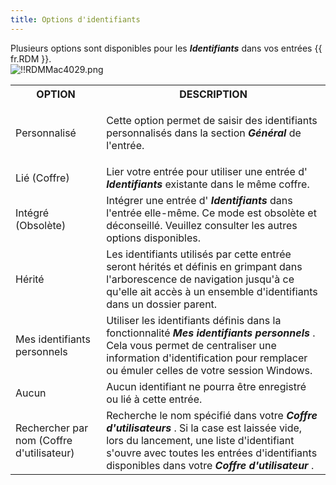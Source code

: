 ```yaml
---
title: Options d'identifiants
---
```

Plusieurs options sont disponibles pour les ***Identifiants*** dans vos entrées {{ fr.RDM }}.  
![!!RDMMac4029.png](https://webdevolutions.azureedge.net/docs/fr/rdm/mac/RdmMac4029.png) 

<table>
	<tr>
		<th>
OPTION 
		</th>
		<th>
DESCRIPTION 
		</th>
	</tr>
	<tr>
		<td>
Personnalisé 
		</td>
		<td>
		
Cette option permet de saisir des identifiants personnalisés dans la section ***Général*** de l'entrée. 
		</td>
	</tr>
	<tr>
		<td>
Lié (Coffre) 
		</td>
		<td>
Lier votre entrée pour utiliser une entrée d' ***Identifiants*** existante dans le même coffre. 
		</td>
	</tr>
	<tr>
		<td>
Intégré (Obsolète) 
		</td>
		<td>
Intégrer une entrée d' ***Identifiants*** dans l'entrée elle-même. Ce mode est obsolète et déconseillé. Veuillez consulter les autres options disponibles. 
		</td>
	</tr>
	<tr>
		<td>
Hérité 
		</td>
		<td>
Les identifiants utilisés par cette entrée seront hérités et définis en grimpant dans l'arborescence de navigation jusqu'à ce qu'elle ait accès à un ensemble d'identifiants dans un dossier parent. 
		</td>
	</tr>
	<tr>
		<td>
Mes identifiants personnels 
		</td>
		<td>
Utiliser les identifiants définis dans la fonctionnalité ***Mes identifiants personnels*** . Cela vous permet de centraliser une information d'identification pour remplacer ou émuler celles de votre session Windows. 
		</td>
	</tr>
	<tr>
		<td>
Aucun 
		</td>
		<td>
Aucun identifiant ne pourra être enregistré ou lié à cette entrée. 
		</td>
	</tr>
	<tr>
		<td>
Rechercher par nom (Coffre d'utilisateur) 
		</td>
		<td>
Recherche le nom spécifié dans votre ***Coffre d'utilisateurs*** . Si la case est laissée vide, lors du lancement, une liste d'identifiant s'ouvre avec toutes les entrées d'identifiants disponibles dans votre ***Coffre d'utilisateur*** . 
		</td>
	</tr>
</table>


